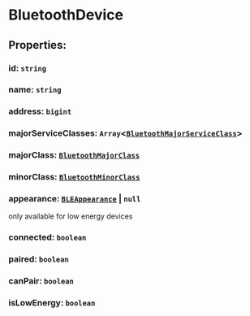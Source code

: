 # **BluetoothDevice**

## **Properties**:

### id: `string`

### name: `string`

### address: `bigint`

### majorServiceClasses: `Array`<[`BluetoothMajorServiceClass`](./BluetoothMajorServiceClass)>

### majorClass: [`BluetoothMajorClass`](./BluetoothMajorClass)

### minorClass: [`BluetoothMinorClass`](./BluetoothMinorClass)

### appearance: [`BLEAppearance`](./BLEAppearance) | `null`

only available for low energy devices

### connected: `boolean`

### paired: `boolean`

### canPair: `boolean`

### isLowEnergy: `boolean`
